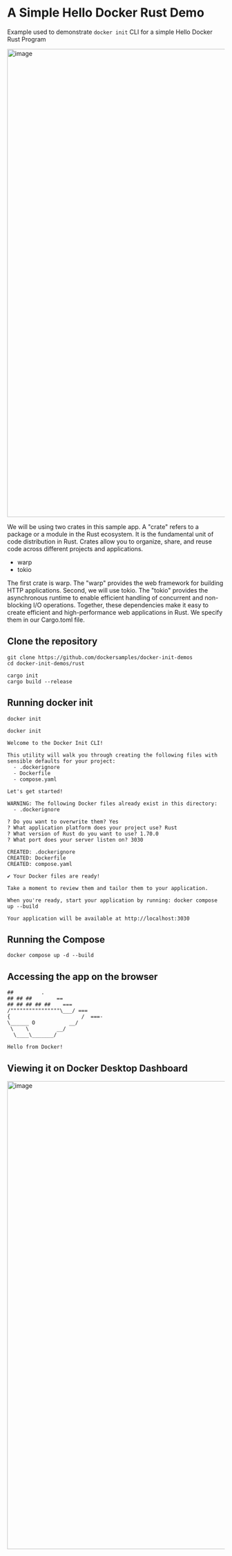# A Simple Hello Docker Rust Demo 

Example used to demonstrate ```docker init``` CLI for a simple Hello Docker Rust Program


<img width="1083" alt="image" src="https://github.com/dockersamples/docker-init-demos/assets/313480/3c4fda17-01d2-4d0e-ba72-2a8aa7a2e6ae">



We will be using two crates in this sample app. A "crate" refers to a package or a module in the Rust ecosystem. It is the fundamental unit of code distribution in Rust. Crates allow you to organize, share, and reuse code across different projects and applications.

- warp
- tokio

The first crate is warp.  The "warp" provides the web framework for building HTTP applications. Second, we will use tokio. The "tokio" provides the asynchronous runtime to enable efficient handling of concurrent and non-blocking I/O operations. Together, these dependencies make it easy to create efficient and high-performance web applications in Rust. We specify them in our Cargo.toml file.

## Clone the repository

```
git clone https://github.com/dockersamples/docker-init-demos
cd docker-init-demos/rust
```

```
cargo init
cargo build --release
```

## Running docker init

```
docker init
```

```
docker init

Welcome to the Docker Init CLI!

This utility will walk you through creating the following files with sensible defaults for your project:
  - .dockerignore
  - Dockerfile
  - compose.yaml

Let's get started!

WARNING: The following Docker files already exist in this directory:
  - .dockerignore

? Do you want to overwrite them? Yes
? What application platform does your project use? Rust
? What version of Rust do you want to use? 1.70.0
? What port does your server listen on? 3030

CREATED: .dockerignore
CREATED: Dockerfile
CREATED: compose.yaml

✔ Your Docker files are ready!

Take a moment to review them and tailor them to your application.

When you're ready, start your application by running: docker compose up --build

Your application will be available at http://localhost:3030
```

## Running the Compose

```
docker compose up -d --build
```


## Accessing the app on the browser

```
##         .
## ## ##        ==
## ## ## ## ##    ===
/""""""""""""""""\___/ ===
{                       /  ===-
\______ O           __/
 \    \         __/
  \____\_______/

Hello from Docker!
```

## Viewing it on Docker Desktop Dashboard

<img width="1083" alt="image" src="https://github.com/dockersamples/docker-init-demos/assets/313480/f4173e6e-8f88-4ada-9651-2142ca9641a5">

